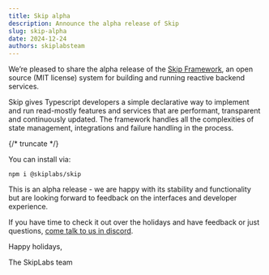 ```yaml
---
title: Skip alpha
description: Announce the alpha release of Skip
slug: skip-alpha
date: 2024-12-24
authors: skiplabsteam
---
```


We’re pleased to share the alpha release of the [Skip Framework](https://github.com/SkipLabs/skip), an open source (MIT license) system for building and running reactive backend services.

Skip gives Typescript developers a simple declarative way to implement and run read-mostly features and services that are performant, transparent and continuously updated.
The framework handles all the complexities of state management, integrations and failure handling in the process.

{/* truncate */}

You can install via:

```
npm i @skiplabs/skip
```

This is an alpha release \- we are happy with its stability and functionality but are looking forward to feedback on the interfaces and developer experience.

If you have time to check it out over the holidays and have feedback or just questions, [come talk to us in discord](https://discord.gg/4dMEBA46mE).

Happy holidays,

The SkipLabs team
